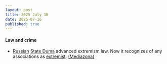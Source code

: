 ```yaml
---
layout: post
title: 2025 July 16
date: 2025-07-16
published: true
---
```



#### Law and crime

* [Russian](https://en.wikipedia.org/wiki/Russia "Russia") [State Duma](https://en.wikipedia.org/wiki/State_Duma "State Duma") advanced extremism law. Now it recognizes of any associations as [extremist](https://en.wikipedia.org/wiki/Extremism "Extremism"). [(Mediazona)](https://en.zona.media/article/2025/07/15/searchban)
